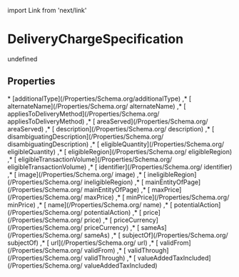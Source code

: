 import Link from 'next/link'
# DeliveryChargeSpecification

undefined

## Properties

<Grid>
* [additionalType](/Properties/Schema.org/additionalType)
,* [ alternateName](/Properties/Schema.org/ alternateName)
,* [ appliesToDeliveryMethod](/Properties/Schema.org/ appliesToDeliveryMethod)
,* [ areaServed](/Properties/Schema.org/ areaServed)
,* [ description](/Properties/Schema.org/ description)
,* [ disambiguatingDescription](/Properties/Schema.org/ disambiguatingDescription)
,* [ eligibleQuantity](/Properties/Schema.org/ eligibleQuantity)
,* [ eligibleRegion](/Properties/Schema.org/ eligibleRegion)
,* [ eligibleTransactionVolume](/Properties/Schema.org/ eligibleTransactionVolume)
,* [ identifier](/Properties/Schema.org/ identifier)
,* [ image](/Properties/Schema.org/ image)
,* [ ineligibleRegion](/Properties/Schema.org/ ineligibleRegion)
,* [ mainEntityOfPage](/Properties/Schema.org/ mainEntityOfPage)
,* [ maxPrice](/Properties/Schema.org/ maxPrice)
,* [ minPrice](/Properties/Schema.org/ minPrice)
,* [ name](/Properties/Schema.org/ name)
,* [ potentialAction](/Properties/Schema.org/ potentialAction)
,* [ price](/Properties/Schema.org/ price)
,* [ priceCurrency](/Properties/Schema.org/ priceCurrency)
,* [ sameAs](/Properties/Schema.org/ sameAs)
,* [ subjectOf](/Properties/Schema.org/ subjectOf)
,* [ url](/Properties/Schema.org/ url)
,* [ validFrom](/Properties/Schema.org/ validFrom)
,* [ validThrough](/Properties/Schema.org/ validThrough)
,* [ valueAddedTaxIncluded](/Properties/Schema.org/ valueAddedTaxIncluded)

</Grid>

